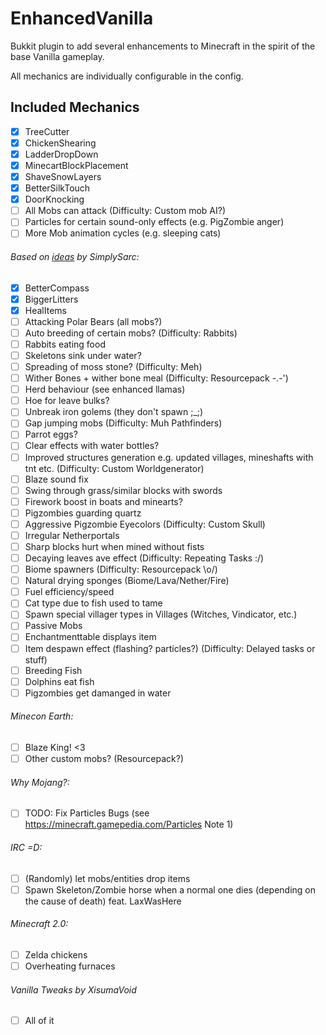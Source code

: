 # EnhancedVanilla

Bukkit plugin to add several enhancements to Minecraft in the spirit of the base Vanilla gameplay.

All mechanics are individually configurable in the config.

## Included Mechanics

- [x] TreeCutter
- [x] ChickenShearing
- [x] LadderDropDown
- [x] MinecartBlockPlacement
- [x] ShaveSnowLayers
- [x] BetterSilkTouch
- [x] DoorKnocking
- [ ] All Mobs can attack (Difficulty: Custom mob AI?)
- [ ] Particles for certain sound-only effects (e.g. PigZombie anger)
- [ ] More Mob animation cycles (e.g. sleeping cats)
        
###### Based on [ideas](https://youtu.be/NSsac8V3BpA) by SimplySarc:
- [x] BetterCompass
- [x] BiggerLitters
- [x] HealItems
- [ ] Attacking Polar Bears (all mobs?)
- [ ] Auto breeding of certain mobs? (Difficulty: Rabbits)
- [ ] Rabbits eating food
- [ ] Skeletons sink under water?
- [ ] Spreading of moss stone? (Difficulty: Meh)
- [ ] Wither Bones + wither bone meal (Difficulty: Resourcepack -.-')
- [ ] Herd behaviour (see enhanced llamas)
- [ ] Hoe for leave bulks?
- [ ] Unbreak iron golems (they don't spawn ;_;)
- [ ] Gap jumping mobs (Difficulty: Muh Pathfinders)
- [ ] Parrot eggs?
- [ ] Clear effects with water bottles?
- [ ] Improved structures generation e.g. updated villages, mineshafts with tnt etc. (Difficulty: Custom Worldgenerator)
- [ ] Blaze sound fix
- [ ] Swing through grass/similar blocks with swords
- [ ] Firework boost in boats and minearts?
- [ ] Pigzombies guarding quartz
- [ ] Aggressive Pigzombie Eyecolors (Difficulty: Custom Skull)
- [ ] Irregular Netherportals
- [ ] Sharp blocks hurt when mined without fists
- [ ] Decaying leaves ave effect (Difficulty: Repeating Tasks :/)
- [ ] Biome spawners (Difficulty: Resourcepack \o/)
- [ ] Natural drying sponges (Biome/Lava/Nether/Fire)
- [ ] Fuel efficiency/speed
- [ ] Cat type due to fish used to tame
- [ ] Spawn special villager types in Villages (Witches, Vindicator, etc.)
- [ ] Passive Mobs
- [ ] Enchantmenttable displays item
- [ ] Item despawn effect (flashing? particles?) (Difficulty: Delayed tasks or stuff)
- [ ] Breeding Fish
- [ ] Dolphins eat fish
- [ ] Pigzombies get damanged in water
        
###### Minecon Earth:
- [ ] Blaze King! <3
- [ ] Other custom mobs? (Resourcepack?)
        
###### Why Mojang?:
- [ ] TODO: Fix Particles Bugs (see https://minecraft.gamepedia.com/Particles Note 1)
        
###### IRC =D:
- [ ] (Randomly) let mobs/entities drop items
- [ ] Spawn Skeleton/Zombie horse when a normal one dies (depending on the cause of death) feat. LaxWasHere
        
###### Minecraft 2.0:
- [ ] Zelda chickens
- [ ] Overheating furnaces

###### Vanilla Tweaks by XisumaVoid
- [ ] All of it
